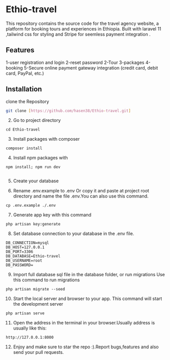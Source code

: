 # Ethio-travel 

This repository contains the source code for the travel agency website, a platform for booking tours and experiences in Ethiopia.  Built with laravel 11 ,tailwind css for styling and Stripe for seemless payment integration .

## Features

1-user registration and login
2-reset password
2-Tour
3-packages
4-booking
5-Secure online payment gateway integration (credit card, debit card, PayPal, etc.)


## Installation <a name="installation"></a>

clone the Repository

 ```bash
 git clone [https://github.com/hasen38/Ethio-travel.git]
 ```
2. Go to project directory

```
cd Ethio-travel

```

3. Install packages with composer

```
composer install

```

4. Install npm packages with 
```
npm install; npm run dev


```
5. Create your database 

6. Rename .env.example to .env Or copy it and paste at project root directory and name the file .env.You can also use this command.

```
cp .env.example ./.env

```
7. Generate app key with this command
```
php artisan key:generate

```

8. Set database connection to your database in the .env file.

```
DB_CONNECTION=mysql
DB_HOST=127.0.0.1
DB_PORT=3306
DB_DATABASE=Ethio-travel
DB_USERNAME=root
DB_PASSWORD=

```
9. Import full database sql file in the database folder, or run migrations
Use this command to run migrations

```
php artisan migrate --seed

```
10. Start the local server and browser to your app.
This command will start the development server
```
php artisan serve

```

11. Open the address in the terminal in your browser.Usually address is usually like this:
```
http://127.0.0.1:8000

```
12. Enjoy and make sure to star the repo :).Report bugs,features and also send your pull requests.

